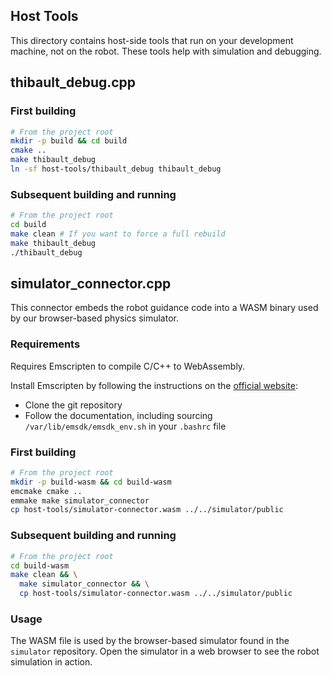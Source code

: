 ## Host Tools

This directory contains host-side tools that run on your development machine, not on the robot. These tools help with
simulation and debugging.

## thibault_debug.cpp

### First building

```bash
# From the project root
mkdir -p build && cd build
cmake ..
make thibault_debug
ln -sf host-tools/thibault_debug thibault_debug
```

### Subsequent building and running

```bash
# From the project root
cd build
make clean # If you want to force a full rebuild
make thibault_debug
./thibault_debug
```

## simulator_connector.cpp

This connector embeds the robot guidance code into a WASM binary used by our browser-based physics simulator.

### Requirements

Requires Emscripten to compile C/C++ to WebAssembly.

Install Emscripten by following the instructions on
the [official website](https://emscripten.org/docs/getting_started/downloads.html):

- Clone the git repository
- Follow the documentation, including sourcing `/var/lib/emsdk/emsdk_env.sh` in your `.bashrc` file

### First building

```bash
# From the project root
mkdir -p build-wasm && cd build-wasm
emcmake cmake ..
emmake make simulator_connector
cp host-tools/simulator-connector.wasm ../../simulator/public
```

### Subsequent building and running

```bash
# From the project root
cd build-wasm
make clean && \
  make simulator_connector && \
  cp host-tools/simulator-connector.wasm ../../simulator/public
```

### Usage

The WASM file is used by the browser-based simulator found in the `simulator` repository. Open the simulator in a web
browser to see the robot simulation in action.
